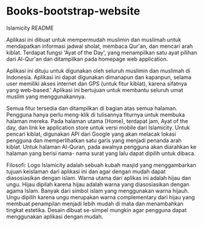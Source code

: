 # Books-bootstrap-website
Islamicity README

Aplikasi ini dibuat untuk mempermudah muslimin dan muslimah untuk mendapatkan
informasi jadwal sholat, membaca Qur'an, dan mencari arah kiblat. Terdapat fungsi
'Ayat of the Day', yang menampilkan satu ayat pilihan dari Al-Qur'an dan ditampilkan
pada homepage web application.

Aplikasi ini dituju untuk digunakan oleh seluruh muslimin dan muslimah di Indonesia.
Aplikasi ini dapat digunakan dimanapun dan kapanpun, selama user memiliki akses internet
dan GPS (untuk fitur kiblat), karena sifatnya yang web-based.'
Aplikasi ini bertujuan untuk membantu seluruh umat muslim yang menggunakannya.

Semua fitur tersedia dan ditampilkan di bagian atas semua halaman. Pengguna hanya perlu
meng-klik di tulisannya fiturnya untuk membuka halaman mereka. 
Pada halaman utama (Home), terdapat jam, Ayat of the day, dan link ke application store
untuk versi mobile dari Islamicity.
Untuk pencari kiblat, digunakan API dari Google yang akan melacak lokasi pengguna dan
memperlihatkan satu garis yang menjadi penanda arah kiblat.
Untuk halaman Al-Quran, pada awalnya pengguna akan diarahkan ke halaman yang berisi nama-
nama surat yang lalu dapat dipilih untuk dibaca.

Filosofi:
Logo Islamicity adalah sebuah kubah masjid yang menggambarkan tujuan keislaman dari aplikasi
ini dan agar dengan mudah dapat diasosiasikan dengan islam.
Warna utama dari aplikas ini adalah hijau dan ungu. Hijau dipilah karena hijau adalah warna
yang diasosiasikan dengan agama Islam. Banyak dari simbol islam yang menggunakan warna hijauh.
Ungu dipilih karena ungu merupakan warna complementary dari hijau yang membuat penampilan
menjadi lebih mudah di mata dan menambahkan tingkat estetika.
Desain dibuat se-simpel mungkin agar pengguna dapat menggunakan aplikasi dengan mudah. 

